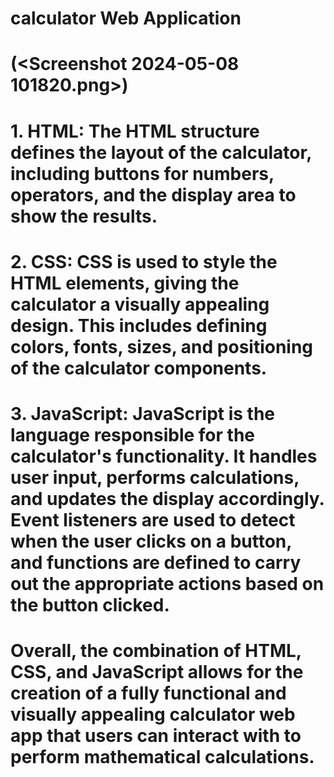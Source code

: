 # calculator Web Application

# (<Screenshot 2024-05-08 101820.png>)
# 1. **HTML**: The HTML structure defines the layout of the calculator, including buttons for numbers, operators, and the display area to show the results.

# 2. **CSS**: CSS is used to style the HTML elements, giving the calculator a visually appealing design. This includes defining colors, fonts, sizes, and positioning of the calculator components.

# 3. **JavaScript**: JavaScript is the language responsible for the calculator's functionality. It handles user input, performs calculations, and updates the display accordingly. Event listeners are used to detect when the user clicks on a button, and functions are defined to carry out the appropriate actions based on the button clicked.

# Overall, the combination of HTML, CSS, and JavaScript allows for the creation of a fully functional and visually appealing calculator web app that users can interact with to perform mathematical calculations.